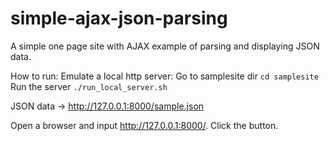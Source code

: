 # simple-ajax-json-parsing
A simple one page site with AJAX example of parsing and displaying JSON data.

How to run:
Emulate a local http server:
Go to samplesite dir
`cd samplesite`
Run the server
`./run_local_server.sh`

JSON data -> http://127.0.0.1:8000/sample.json

Open a browser and input http://127.0.0.1:8000/.
Click the button.
